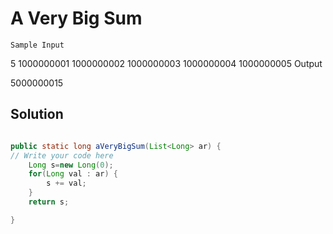 # A Very Big Sum

`Sample Input`

5
1000000001 1000000002 1000000003 1000000004 1000000005
Output

5000000015

## Solution

```java

public static long aVeryBigSum(List<Long> ar) {
// Write your code here
    Long s=new Long(0);
    for(Long val : ar) {
        s += val;
    }
    return s;

}
```